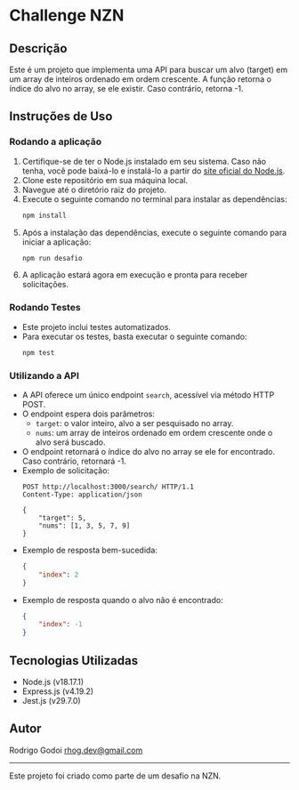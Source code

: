 # Challenge NZN

## Descrição
Este é um projeto que implementa uma API para buscar um alvo (target) em um array de inteiros ordenado em ordem crescente. A função retorna o índice do alvo no array, se ele existir. Caso contrário, retorna -1.

## Instruções de Uso

### Rodando a aplicação
1. Certifique-se de ter o Node.js instalado em seu sistema. Caso não tenha, você pode baixá-lo e instalá-lo a partir do [site oficial do Node.js](https://nodejs.org/).
2. Clone este repositório em sua máquina local.
3. Navegue até o diretório raiz do projeto.
4. Execute o seguinte comando no terminal para instalar as dependências:
    ```bash
    npm install
    ```
5. Após a instalação das dependências, execute o seguinte comando para iniciar a aplicação:
    ```bash
    npm run desafio
    ```
6. A aplicação estará agora em execução e pronta para receber solicitações.

### Rodando Testes
- Este projeto inclui testes automatizados.
- Para executar os testes, basta executar o seguinte comando:
    ```bash
    npm test
    ```

### Utilizando a API
- A API oferece um único endpoint `search`, acessível via método HTTP POST.
- O endpoint espera dois parâmetros:
    - `target`: o valor inteiro, alvo a ser pesquisado no array.
    - `nums`: um array de inteiros ordenado em ordem crescente onde o alvo será buscado.
- O endpoint retornará o índice do alvo no array se ele for encontrado. Caso contrário, retornará -1.
- Exemplo de solicitação:
    ```http
    POST http://localhost:3000/search/ HTTP/1.1
    Content-Type: application/json

    {
        "target": 5,
        "nums": [1, 3, 5, 7, 9]
    }
    ```
- Exemplo de resposta bem-sucedida:
    ```json
    {
        "index": 2
    }
    ```
- Exemplo de resposta quando o alvo não é encontrado:
    ```json
    {
        "index": -1
    }
    ```

## Tecnologias Utilizadas
- Node.js (v18.17.1)
- Express.js (v4.19.2)
- Jest.js (v29.7.0)

## Autor
Rodrigo Godoi <rhog.dev@gmail.com>

---
Este projeto foi criado como parte de um desafio na NZN.

